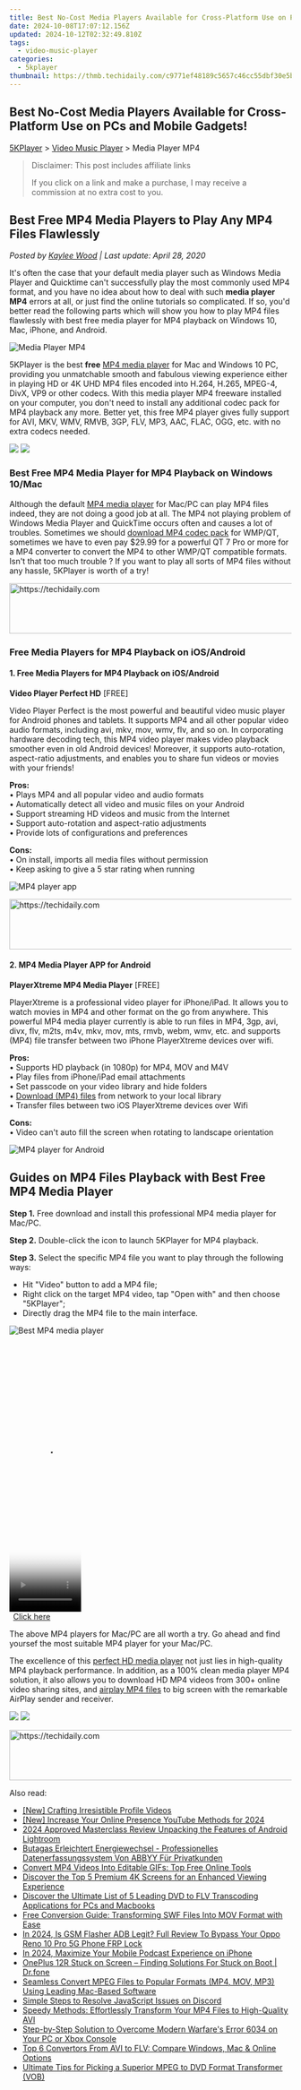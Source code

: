 ```yaml
---
title: Best No-Cost Media Players Available for Cross-Platform Use on PCs and Mobile Gadgets!
date: 2024-10-08T17:07:12.156Z
updated: 2024-10-12T02:32:49.810Z
tags:
  - video-music-player
categories:
  - 5kplayer
thumbnail: https://thmb.techidaily.com/c9771ef48189c5657c46cc55dbf30e5b22c5c13c4b41b02a192204985e15f302.jpg
---
```


## Best No-Cost Media Players Available for Cross-Platform Use on PCs and Mobile Gadgets!

[5KPlayer](https://tools.techidaily.com/5kplayer/products/) \> [Video Music Player](https://tools.techidaily.com/5kplayer/video-music-player/) \> Media Player MP4

>  Disclaimer: This post includes affiliate links
>
>  If you click on a link and make a purchase, I may receive a commission at no extra cost to you.
>

## Best Free MP4 Media Players to Play Any MP4 Files Flawlessly

 _Posted by [Kaylee Wood](https://www.quora.com/profile/Amanda-Hu-21) | Last update: April 28, 2020_

It's often the case that your default media player such as Windows Media Player and Quicktime can't successfully play the most commonly used MP4 format, and you have no idea about how to deal with such **media player MP4** errors at all, or just find the online tutorials so complicated. If so, you'd better read the following parts which will show you how to play MP4 files flawlessly with best free media player for MP4 playback on Windows 10, Mac, iPhone, and Android.

![Media Player MP4](https://www.5kplayer.com/video-music-player/img/5kplayer-icon-1202.png) 

5KPlayer is the best **free** [MP4 media player](https://tools.techidaily.com/5kplayer/video-music-player/) for Mac and Windows 10 PC, providing you unmatchable smooth and fabulous viewing experience either in playing HD or 4K UHD MP4 files encoded into H.264, H.265, MPEG-4, DivX, VP9 or other codecs. With this media player MP4 freeware installed on your computer, you don't need to install any additional codec pack for MP4 playback any more. Better yet, this free MP4 player gives fully support for AVI, MKV, WMV, RMVB, 3GP, FLV, MP3, AAC, FLAC, OGG, etc. with no extra codecs needed. 

[![](https://www.5kplayer.com/video-music-player/../button/freedownwhitewin.png)](https://tools.techidaily.com/5kplayer/products/) [![](https://www.5kplayer.com/video-music-player/../button/freedownbackmac.png)](https://tools.techidaily.com/5kplayer/products/) 

###  Best Free MP4 Media Player for MP4 Playback on Windows 10/Mac

Although the default [MP4 media player](https://tools.techidaily.com/5kplayer/video-music-player/) for Mac/PC can play MP4 files indeed, they are not doing a good job at all. The MP4 not playing problem of Windows Media Player and QuickTime occurs often and causes a lot of troubles. Sometimes we should [download MP4 codec pack](https://tools.techidaily.com/5kplayer/video-music-player/) for WMP/QT, sometimes we have to even pay $29.99 for a powerful QT 7 Pro or more for a MP4 converter to convert the MP4 to other WMP/QT compatible formats. Isn't that too much trouble ? If you want to play all sorts of MP4 files without any hassle, 5KPlayer is worth of a try!

<!-- affiliate ads begin -->
<a href="https://appsumo.8odi.net/c/5597632/2043661/7443" target="_top" id="2043661">
  <img src="//a.impactradius-go.com/display-ad/7443-2043661" border="0" alt="https://techidaily.com" width="728" height="90"/>
</a>
<img height="0" width="0" src="https://appsumo.8odi.net/i/5597632/2043661/7443" style="position:absolute;visibility:hidden;" border="0" />
<!-- affiliate ads end -->

### Free Media Players for MP4 Playback on iOS/Android

#### **1\. Free Media Players for MP4 Playback on iOS/Android**

**Video Player Perfect HD** \[FREE\]

Video Player Perfect is the most powerful and beautiful video music player for Android phones and tablets. It supports MP4 and all other popular video audio formats, including avi, mkv, mov, wmv, flv, and so on. In corporating hardware decoding tech, this MP4 video player makes video playback smoother even in old Android devices! Moreover, it supports auto-rotation, aspect-ratio adjustments, and enables you to share fun videos or movies with your friends! 

**Pros:**   
 • Plays MP4 and all popular video and audio formats   
• Automatically detect all video and music files on your Android   
• Support streaming HD videos and music from the Internet   
• Support auto-rotation and aspect-ratio adjustments  
• Provide lots of configurations and preferences

**Cons:**   
 • On install, imports all media files without permission   
• Keep asking to give a 5 star rating when running 

![MP4 player app](https://www.5kplayer.com/video-music-player/img/video-player-perfect-412.jpg) 

<!-- affiliate ads begin -->
<a href="https://imp.i357552.net/c/5597632/857865/11832" target="_top" id="857865">
  <img src="//a.impactradius-go.com/display-ad/11832-857865" border="0" alt="https://techidaily.com" width="728" height="90"/>
</a>
<img height="0" width="0" src="https://imp.i357552.net/i/5597632/857865/11832" style="position:absolute;visibility:hidden;" border="0" />
<!-- affiliate ads end -->

####   **2\. MP4 Media Player APP for Android**

**PlayerXtreme MP4 Media Player** \[FREE\]

PlayerXtreme is a professional video player for iPhone/iPad. It allows you to watch movies in MP4 and other format on the go from anywhere. This powerful MP4 media player currently is able to run files in MP4, 3gp, avi, divx, flv, m2ts, m4v, mkv, mov, mts, rmvb, webm, wmv, etc. and supports (MP4) file transfer between two iPhone PlayerXtreme devices over wifi. 

**Pros:**  
 • Supports HD playback (in 1080p) for MP4, MOV and M4V  
 • Play files from iPhone/iPad email attachments  
 • Set passcode on your video library and hide folders   
 • [Download (MP4) files](https://tools.techidaily.com/5kplayer/youtube-download/) from network to your local library  
 • Transfer files between two iOS PlayerXtreme devices over Wifi

**Cons:**  
 • Video can't auto fill the screen when rotating to landscape orientation

![MP4 player for Android](https://www.5kplayer.com/video-music-player/img/playerxtreme-mp-412.jpg) 

## Guides on MP4 Files Playback with Best Free MP4 Media Player

**Step 1\.** Free download and install this professional MP4 media player for Mac/PC.

 **Step 2\.** Double-click the icon to launch 5KPlayer for MP4 playback.

 **Step 3\.** Select the specific MP4 file you want to play through the following ways: 

* Hit "Video" button to add a MP4 file;
* Right click on the target MP4 video, tap "Open with" and then choose "5KPlayer";
* Directly drag the MP4 file to the main interface.

![Best MP4 media player](https://www.5kplayer.com/video-music-player/img/5kp-rmvb-player-minions-hyd.jpg) 

<!-- affiliate ads begin -->
<span id="1977020">
					<video width="128" height="480" style="cursor:pointer"
           poster="//a.impactradius-go.com/display-clicktoplayimage/1977020.png"
           onclick="if(!this.playClicked){this.play();this.setAttribute('controls',true);this.playClicked=true;}">
	   <source src="//a.impactradius-go.com/display-ad/22993-1977020">
	   <img src="//a.impactradius-go.com/display-clicktoplayimage/1977020.png" style="border: none; height: 100%; width: 100%; object-fit: contain">
	</video>
	<div style="width:80px;text-align:center"><a href="javascript:window.open(decodeURIComponent('https%3A%2F%2Fhomestyler.sjv.io%2Fc%2F5597632%2F1977020%2F22993'), '_blank');void(0);">Click here</a></div>
</span>
<img height="0" width="0" src="https://imp.pxf.io/i/5597632/1977020/22993" style="position:absolute;visibility:hidden;" border="0" />
<!-- affiliate ads end -->

The above MP4 players for Mac/PC are all worth a try. Go ahead and find yoursef the most suitable MP4 player for your Mac/PC.

The excellence of this [perfect HD media player](https://tools.techidaily.com/5kplayer/video-music-player/) not just lies in high-quality MP4 playback performance. In addition, as a 100% clean media player MP4 solution, it also allows you to download HD MP4 videos from 300+ online video sharing sites, and [airplay MP4 files](https://tools.techidaily.com/5kplayer/airplay/) to big screen with the remarkable AirPlay sender and receiver. 

[![](https://www.5kplayer.com/video-music-player/../button/freedownwhitewin.png)](https://tools.techidaily.com/5kplayer/products/) [![](https://www.5kplayer.com/video-music-player/../button/freedownbackmac.png)](https://tools.techidaily.com/5kplayer/products/)

<!-- affiliate ads begin -->
<a href="https://appsumo.8odi.net/c/5597632/2105877/7443" target="_top" id="2105877">
  <img src="//a.impactradius-go.com/display-ad/7443-2105877" border="0" alt="https://techidaily.com" width="728" height="90"/>
</a>
<img height="0" width="0" src="https://appsumo.8odi.net/i/5597632/2105877/7443" style="position:absolute;visibility:hidden;" border="0" />
<!-- affiliate ads end -->

<ins class="adsbygoogle"
     style="display:block"
     data-ad-format="autorelaxed"
     data-ad-client="ca-pub-7571918770474297"
     data-ad-slot="1223367746"></ins>

<ins class="adsbygoogle"
     style="display:block"
     data-ad-client="ca-pub-7571918770474297"
     data-ad-slot="8358498916"
     data-ad-format="auto"
     data-full-width-responsive="true"></ins>

<span class="atpl-alsoreadstyle">Also read:</span>
<div><ul>
<li><a href="https://facebook-clips.techidaily.com/new-crafting-irresistible-profile-videos/"><u>[New] Crafting Irresistible Profile Videos</u></a></li>
<li><a href="https://youtube-webster.techidaily.com/ncrease-your-online-presence-youtube-methods-for-2024/"><u>[New] Increase Your Online Presence YouTube Methods for 2024</u></a></li>
<li><a href="https://extra-skills.techidaily.com/2024-approved-masterclass-review-unpacking-the-features-of-android-lightroom/"><u>2024 Approved Masterclass Review Unpacking the Features of Android Lightroom</u></a></li>
<li><a href="https://techidaily.com/butagas-erleichtert-energiewechsel-professionelles-datenerfassungssystem-von-abbyy-fur-privatkunden/"><u>Butagas Erleichtert Energiewechsel - Professionelles Datenerfassungssystem Von ABBYY Für Privatkunden</u></a></li>
<li><a href="https://media-tips.techidaily.com/convert-mp4-videos-into-editable-gifs-top-free-online-tools/"><u>Convert MP4 Videos Into Editable GIFs: Top Free Online Tools</u></a></li>
<li><a href="https://media-tips.techidaily.com/1723620235391-discover-the-top-5-premium-4k-screens-for-an-enhanced-viewing-experience/"><u>Discover the Top 5 Premium 4K Screens for an Enhanced Viewing Experience</u></a></li>
<li><a href="https://media-tips.techidaily.com/discover-the-ultimate-list-of-5-leading-dvd-to-flv-transcoding-applications-for-pcs-and-macbooks/"><u>Discover the Ultimate List of 5 Leading DVD to FLV Transcoding Applications for PCs and Macbooks</u></a></li>
<li><a href="https://media-tips.techidaily.com/free-conversion-guide-transforming-swf-files-into-mov-format-with-ease/"><u>Free Conversion Guide: Transforming SWF Files Into MOV Format with Ease</u></a></li>
<li><a href="https://android-frp.techidaily.com/in-2024-is-gsm-flasher-adb-legit-full-review-to-bypass-your-oppo-reno-10-pro-5g-phone-frp-lock-by-drfone-android/"><u>In 2024, Is GSM Flasher ADB Legit? Full Review To Bypass Your Oppo Reno 10 Pro 5G Phone FRP Lock</u></a></li>
<li><a href="https://extra-guidance.techidaily.com/in-2024-maximize-your-mobile-podcast-experience-on-iphone/"><u>In 2024, Maximize Your Mobile Podcast Experience on iPhone</u></a></li>
<li><a href="https://fix-guide.techidaily.com/oneplus-12r-stuck-on-screen-finding-solutions-for-stuck-on-boot-drfone-by-drfone-fix-android-problems-fix-android-problems/"><u>OnePlus 12R Stuck on Screen – Finding Solutions For Stuck on Boot | Dr.fone</u></a></li>
<li><a href="https://media-tips.techidaily.com/seamless-convert-mpeg-files-to-popular-formats-mp4-mov-mp3-using-leading-mac-based-software/"><u>Seamless Convert MPEG Files to Popular Formats (MP4, MOV, MP3) Using Leading Mac-Based Software</u></a></li>
<li><a href="https://win-able.techidaily.com/simple-steps-to-resolve-javascript-issues-on-discord/"><u>Simple Steps to Resolve JavaScript Issues on Discord</u></a></li>
<li><a href="https://media-tips.techidaily.com/speedy-methods-effortlessly-transform-your-mp4-files-to-high-quality-avi/"><u>Speedy Methods: Effortlessly Transform Your MP4 Files to High-Quality AVI</u></a></li>
<li><a href="https://win-answers.techidaily.com/step-by-step-solution-to-overcome-modern-warfares-error-6034-on-your-pc-or-xbox-console/"><u>Step-by-Step Solution to Overcome Modern Warfare's Error 6034 on Your PC or Xbox Console</u></a></li>
<li><a href="https://media-tips.techidaily.com/top-6-convertors-from-avi-to-flv-compare-windows-mac-and-online-options/"><u>Top 6 Convertors From AVI to FLV: Compare Windows, Mac & Online Options</u></a></li>
<li><a href="https://media-tips.techidaily.com/ultimate-tips-for-picking-a-superior-mpeg-to-dvd-format-transformer-vob/"><u>Ultimate Tips for Picking a Superior MPEG to DVD Format Transformer (VOB)</u></a></li>
</ul></div>

